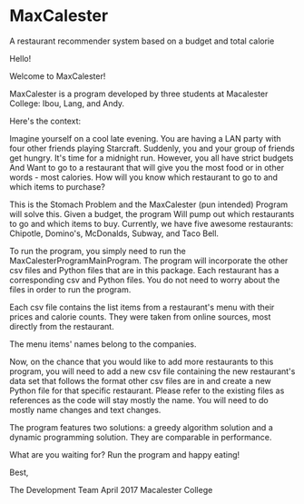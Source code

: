 # MaxCalester
A restaurant recommender system based on a budget and total calorie

Hello!

Welcome to MaxCalester!

MaxCalester is a program developed by three students at Macalester College: Ibou, Lang, and Andy.

Here's the context:

Imagine yourself on a cool late evening. You are having a LAN party with four other friends playing Starcraft.
Suddenly, you and your group of friends get hungry. It's time for a midnight run. However, you all have strict budgets
And Want to go to a restaurant that will give you the most food or in other words - most calories.
How will you know which restaurant to go to and which items to purchase?

This is the Stomach Problem and the MaxCalester (pun intended) Program will solve this. Given a budget, the program
Will pump out which restaurants to go and which items to buy. Currently, we have five awesome restaurants:
Chipotle, Domino's, McDonalds, Subway, and Taco Bell.

To run the program, you simply need to run the MaxCalesterProgramMainProgram.
The program will incorporate the other csv files and Python files that are in this package.
Each restaurant has a corresponding csv and Python files.
You do not need to worry about the files in order to run the program.

Each csv file contains the list items from a restaurant's menu with their prices and calorie counts. They were taken from online sources, most directly from the restaurant.

The menu items' names belong to the companies.

Now, on the chance that you would like to add more restaurants to this program, you will need to
add a new csv file containing the new restaurant's data set that follows the format other csv files are in and create a new Python
file for that specific restaurant. Please refer to the existing files as references as the code will stay mostly the name.
You will need to do mostly name changes and text changes.

The program features two solutions: a greedy algorithm solution and a dynamic programming solution. They are comparable in performance.

What are you waiting for? Run the program and happy eating!

Best,

The Development Team
April 2017
Macalester College

